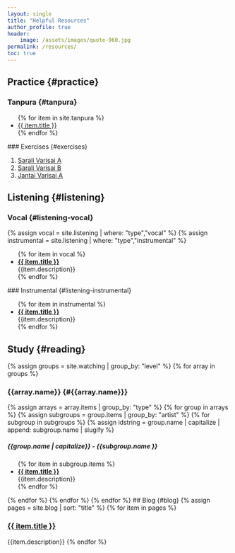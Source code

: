 ```yaml
---
layout: single
title: "Helpful Resources"
author_profile: true
header:
    image: /assets/images/quote-960.jpg
permalink: /resources/
toc: true
---
```

## Practice {#practice}
### Tanpura {#tanpura}
<ul>
 {% for item in site.tanpura %}
<li><a href="{{ item.video }}" target="_blank">{{ item.title }}</a></li>
{% endfor %}
</ul>
### Exercises {#exercises}
<ol>
<li><a href="../assets/pdf/carnatic-ganamrutha-bodhini-lesson-1.pdf">Sarali Varisai A</a></li>
<li><a href="../assets/pdf/carnatic-ganamrutha-bodhini-lesson-1-c.pdf">Sarali Varisai B</a></li>
<li><a href="../assets/pdf/carnatic-ganamrutha-bodhini-lesson-2.pdf">Jantai Varisai A</a></li>
</ol>

## Listening {#listening}
### Vocal {#listening-vocal}
{% assign vocal = site.listening | where: "type","vocal" %}
{% assign instrumental = site.listening | where: "type","instrumental" %}
<ul>
{% for item in vocal %}
<li><a href="{{ item.video }}" target="_blank"><b>{{ item.title }}</b></a><br>
{{item.description}}</li>
{% endfor %}
</ul>
### Instrumental {#listening-instrumental}
<ul>
{% for item in instrumental %}
<li><a href="{{ item.video }}" target="_blank"><b>{{ item.title }}</b></a><br>
{{item.description}}</li>
{% endfor %}
</ul>


## Study {#reading}
{% assign groups = site.watching | group_by: "level" %}
{% for array in groups %}
### {{array.name}} {#{{array.name}}}
{% assign arrays = array.items | group_by: "type" %}
{% for group in arrays %}
{% assign subgroups = group.items | group_by: "artist" %}
{% for subgroup in subgroups %}
{% assign idstring = group.name | capitalize | append: subgroup.name | slugify %}
<h5 id="idstring">{{group.name | capitalize}} - {{subgroup.name }}</h5> 
<ul>
{% for item in subgroup.items %}
<li><a href="{{ item.video }}" target="_blank"><b>{{ item.title }}</b></a><br>
{{item.description}}</li>
{% endfor %}
</ul>
{% endfor %}
{% endfor %}
{% endfor %}
## Blog {#blog}
{% assign pages = site.blog | sort: "title" %}
 {% for item in pages %}

### [{{ item.title }}]({{item.url}})
{{item.description}}
{% endfor %}
